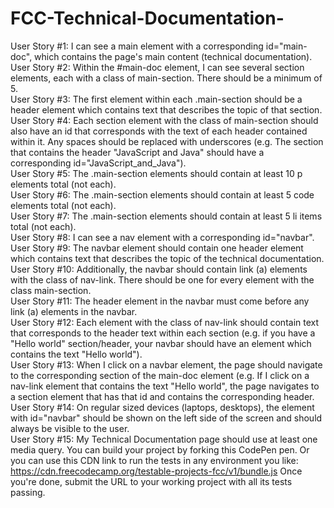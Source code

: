 # FCC-Technical-Documentation-
User Story #1: I can see a main element with a corresponding id="main-doc", which contains the page's main content (technical documentation).  
User Story #2: Within the #main-doc element, I can see several section elements, each with a class of main-section. There should be a minimum of 5.  
User Story #3: The first element within each .main-section should be a header element which contains text that describes the topic of that section.  
User Story #4: Each section element with the class of main-section should also have an id that corresponds with the text of each header contained within it. Any spaces should be replaced with underscores (e.g. The section that contains the header "JavaScript and Java" should have a corresponding id="JavaScript_and_Java").  
User Story #5: The .main-section elements should contain at least 10 p elements total (not each).  
User Story #6: The .main-section elements should contain at least 5 code elements total (not each).  
User Story #7: The .main-section elements should contain at least 5 li items total (not each).  
User Story #8: I can see a nav element with a corresponding id="navbar".  
User Story #9: The navbar element should contain one header element which contains text that describes the topic of the technical documentation.  
User Story #10: Additionally, the navbar should contain link (a) elements with the class of nav-link. There should be one for every element with the class main-section.  
User Story #11: The header element in the navbar must come before any link (a) elements in the navbar.  
User Story #12: Each element with the class of nav-link should contain text that corresponds to the header text within each section (e.g. if you have a "Hello world" section/header, your navbar should have an element which contains the text "Hello world").  
User Story #13: When I click on a navbar element, the page should navigate to the corresponding section of the main-doc element (e.g. If I click on a nav-link element that contains the text "Hello world", the page navigates to a section element that has that id and contains the corresponding header.  
User Story #14: On regular sized devices (laptops, desktops), the element with id="navbar" should be shown on the left side of the screen and should always be visible to the user.  
User Story #15: My Technical Documentation page should use at least one media query.  You can build your project by forking this CodePen pen. Or you can use this CDN link to run the tests in any environment you like: https://cdn.freecodecamp.org/testable-projects-fcc/v1/bundle.js  Once you're done, submit the URL to your working project with all its tests passing.
